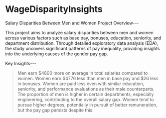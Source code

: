 # WageDisparityInsights
Salary Disparities Between Men and Women
Project Overview---

This project aims to analyze salary disparities between men and women across various factors such as base pay, bonuses, education, seniority, and department distribution. Through detailed exploratory data analysis (EDA), the study uncovers significant patterns of pay inequality, providing insights into the underlying causes of the gender pay gap.


Key Insights---
>Men earn $4800 more on average in total salaries compared to women.
>Women earn $4776 less than men in base pay and $26 less in bonuses.
>Women are paid less even with similar education, seniority, and performance evaluations as their male counterparts.
>The proportion of men is higher in certain departments, especially engineering, contributing to the overall salary gap.
>Women tend to pursue higher degrees, potentially in pursuit of better remuneration, but the pay gap persists despite this.
